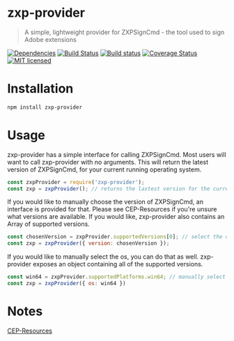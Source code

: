 # zxp-provider

> A simple, lightweight provider for ZXPSignCmd - the tool used to sign Adobe extensions

[![Dependencies](http://img.shields.io/david/codearoni/zxp-provider.svg?branch=master)](https://david-dm.org/codearoni/zxp-provider)
[![Build Status](https://travis-ci.org/codearoni/zxp-provider.svg?branch=master)](https://travis-ci.org/codearoni/zxp-provider)
[![Build status](https://ci.appveyor.com/api/projects/status/m3igtkl3lishgr5l?svg=true)](https://ci.appveyor.com/project/codearoni/zxp-provider)
[![Coverage Status](https://coveralls.io/repos/github/codearoni/zxp-provider/badge.svg?branch=master)](https://coveralls.io/github/codearoni/zxp-provider?branch=master)
[![MIT licensed](https://img.shields.io/badge/license-MIT-blue.svg)](https://opensource.org/licenses/MIT)

# Installation

```bash
npm install zxp-provider
```

# Usage

zxp-provider has a simple interface for calling ZXPSignCmd. Most users will want to call zxp-provider with no arguments. This will return the latest version of ZXPSignCmd, for your current running operating system.

```javascript
const zxpProvider = require('zxp-provider');
const zxp = zxpProvider(); // returns the lastest version for the current operation system
```

If you would like to manually choose the version of ZXPSignCmd, an interface is provided for that. Please see CEP-Resources if you're unsure what versions are available. If you would like, zxp-provider also contains an Array of supported versions.

```javascript
const chosenVersion = zxpProvider.supportedVersions[0]; // select the oldest version of ZXPSignCmd
const zxp = zxpProvider({ version: chosenVersion });
```

If you would like to manually select the os, you can do that as well. zxp-provider exposes an object containing all of the supported versions.

```javascript
const win64 = zxpProvider.supportedPlatforms.win64; // manually select windows 64 bit
const zxp = zxpProvider({ os: win64 })
```

# Notes

[CEP-Resources](https://github.com/Adobe-CEP/CEP-Resources)
